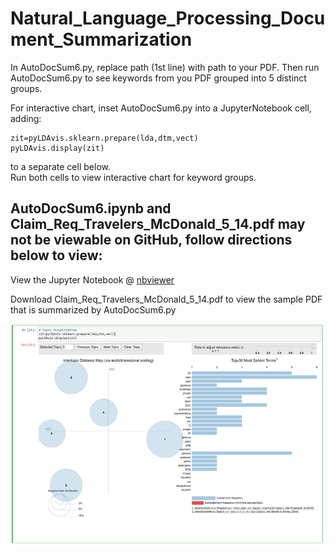 # Natural_Language_Processing_Document_Summarization
In AutoDocSum6.py, replace path (1st line) with path to your PDF. Then run AutoDocSum6.py to see keywords from you PDF grouped into 5 distinct groups.

For interactive chart, inset AutoDocSum6.py into a JupyterNotebook cell, adding:
```
zit=pyLDAvis.sklearn.prepare(lda,dtm,vect)  
pyLDAvis.display(zit)
```
to a separate cell below.  
Run both cells to view interactive chart for keyword groups.

## AutoDocSum6.ipynb and Claim_Req_Travelers_McDonald_5_14.pdf may not be viewable on GitHub, follow directions below to view:

View the Jupyter Notebook @ [nbviewer](https://nbviewer.jupyter.org/github/MattLondon101/Natural_Language_Processing_Document_Summarization/blob/master/AutoDocSum6.ipynb)

Download Claim_Req_Travelers_McDonald_5_14.pdf to view the sample PDF that is summarized by AutoDocSum6.py


![Topic Visualization at end of Notebook](https://github.com/MattLondon101/Images/blob/master/TopicVisualization1.png)
